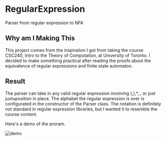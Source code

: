 # RegularExpression
Parser from regular expression to NFA

## Why am I Making This
This project comes from the inspiration I got from taking the course CSC240, Intro to the Theory of Computation, at University of Toronto. I decided to make something practical after reading the proofs about the equivalence of regular expressions and finite state automaton.

## Result
The parser can take in any valid regular expression involving (,),\*,., or just juxtuposition in place. The alphabet the regular expression is over is configurated in the constructor of the Parser class. The notation is definitely not standard in regular expression libraries, but I wanted it to resemble the course content.

Here's a demo of the proram.

![demo](https://user-images.githubusercontent.com/19532712/78835767-bf647380-79be-11ea-8d8c-c31a91436157.PNG)
